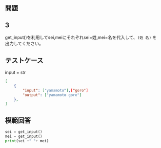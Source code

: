 ## 問題
## 3

get_input()を利用してsei,meiにそれぞれsei=姓,mei=名を代入して、`(姓 名)` を出力してください。

## テストケース
input = str
```json
[
	{
		"input": ["yamamoto"],["goro"]
		"output": ["yamamoto goro"]
  	},
]
```

## 模範回答
```python
sei = get_input()
mei = get_input()
print(sei +" "+ mei)
```
